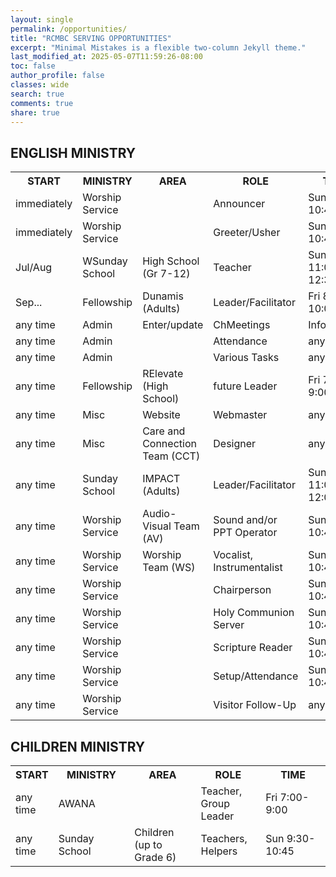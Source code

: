 ```yaml
---
layout: single
permalink: /opportunities/
title: "RCMBC SERVING OPPORTUNITIES"
excerpt: "Minimal Mistakes is a flexible two-column Jekyll theme."
last_modified_at: 2025-05-07T11:59:26-08:00
toc: false
author_profile: false
classes: wide
search: true
comments: true
share: true
---
```



## ENGLISH MINISTRY

<table class="custom-table">
  <tr>
    <th style="width: 10%;">START</th>
    <th style="width: 25%;">MINISTRY</th>
    <th style="width: 22%;">AREA</th>
    <th style="width: 21%;">ROLE</th>
    <th style="width: 22%;">TIME</th>
  </tr>
  <tr class="tooltip-hover" data-tooltip="make announcements (either in-person; or prepare on Powerpoint and/or Video, even Drama!)">
    <td><span class="color-red">immediately</span></td>
    <td><span class="color-red">Worship Service</span></td>
    <td><span class="color-red"></span></td>
    <td><span class="color-red">Announcer</span></td>
    <td><span class="color-red">Sun 9:30-10:45</span></td>
  </tr>
  <tr class="tooltip-hover" data-tooltip="welcome people; interact a bit before/after service; deal with unexpected behaviours; give/collect Connection Card">
    <td><span class="color-red">immediately</span></td>
    <td><span class="color-red">Worship Service</span></td>
    <td><span class="color-red"></span></td>
    <td><span class="color-red">Greeter/Usher</span></td>
    <td><span class="color-red">Sun 9:30-10:45</span></td>
  </tr>

<tr class="tooltip-hover" data-tooltip="co-lead the group; coordinate people to lead studies, discussions, games and other activities">
    <td><span class="color-blue">Jul/Aug</span></td>
    <td><span class="color-blue">WSunday School</span></td>
    <td><span class="color-blue">High School (Gr 7-12)</span></td>
    <td><span class="color-blue">Teacher</span></td>
    <td><span class="color-blue">Sun 11:00-12:30</span></td>
  </tr>

  <tr class="tooltip-hover" data-tooltip="take turns in lesson teaching; lead students in small group discussion and prayer for one another">
    <td><span class="color-blue">Sep...</span></td>
    <td><span class="color-blue">Fellowship</span></td>
    <td><span class="color-blue">Dunamis (Adults)</span></td>
    <td><span class="color-blue">Leader/Facilitator</span></td>
    <td><span class="color-blue">Fri 8:00-10:00</span></td>
  </tr>
  <tr class="tooltip-hover" data-tooltip="any	keep info and database current">
    <td><span class="color-green">any time</span></td>
    <td><span class="color-green">Admin</span></td>
    <td><span class="color-green">Enter/update</span></td>
    <td><span class="color-green">ChMeetings</span></td>
    <td><span class="color-green">Information</span></td>
  </tr>
  <tr class="tooltip-hover" data-tooltip="oversee/remind others to track">
    <td><span class="color-black">any time</span></td>
    <td><span class="color-black">Admin</span></td>
    <td><span class="color-black"></span></td>
    <td><span class="color-black">Attendance</span></td>
    <td><span class="color-black">any</span></td>
  </tr>
  <tr class="tooltip-hover" data-tooltip="cleaning common spaces; set up/take down; proof-reading bulletins...">
    <td><span class="color-black">any time</span></td>
    <td><span class="color-black">Admin</span></td>
    <td><span class="color-black"></span></td>
    <td><span class="color-black">Various Tasks</span></td>
    <td><span class="color-black">any</span></td>
  </tr>
  <tr class="tooltip-hover" data-tooltip="OLDIE (Observe, Learn, Do; then Inspire and Encourage others)">
    <td><span class="color-green">any time</span></td>
    <td><span class="color-green">Fellowship</span></td>
    <td><span class="color-green">RElevate (High School)</span></td>
    <td><span class="color-green">future Leader</span></td>
    <td><span class="color-green">Fri 7:00-9:00</span></td>
  </tr>
  <tr class="tooltip-hover" data-tooltip="design and update (for information and communication)">
    <td><span class="color-green">any time</span></td>
    <td><span class="color-green">Misc</span></td>
    <td><span class="color-green">Website</span></td>
    <td><span class="color-green">Webmaster</span></td>
    <td><span class="color-green">any</span></td>
  </tr>
  <tr class="tooltip-hover" data-tooltip="creatively design physical spaces for best balance between beauty, function and safety">
    <td><span class="color-green">any time</span></td>
    <td><span class="color-green">Misc</span></td>
    <td><span class="color-green">Care and Connection Team (CCT)</span></td>
    <td><span class="color-green">Designer</span></td>
    <td><span class="color-green">any</span></td>
  </tr>
  <tr class="tooltip-hover" data-tooltip="OLDIE (Observe, Learn, Do; then Inspire and Encourage others)">
    <td><span class="color-green">any time</span></td>
    <td><span class="color-green">Sunday School</span></td>
    <td><span class="color-green">IMPACT (Adults)</span></td>
    <td><span class="color-green">Leader/Facilitator</span></td>
    <td><span class="color-green">Sun 11:00-12:00</span></td>
  </tr>
  <tr class="tooltip-hover" data-tooltip="run sound mixer and/or Powerpoint; cast via OBS software to Youtube">
    <td><span class="color-green">any time</span></td>
    <td><span class="color-green">Worship Service</span></td>
    <td><span class="color-green">Audio-Visual Team (AV)</span></td>
    <td><span class="color-green">Sound and/or PPT Operator</span></td>
    <td><span class="color-green">Sun 9:30-10:45</span></td>
  </tr>
  <tr class="tooltip-hover" data-tooltip="lead congregation in worshipping God through music">
    <td><span class="color-green">any time</span></td>
    <td><span class="color-green">Worship Service</span></td>
    <td><span class="color-green">Worship Team (WS)</span></td>
    <td><span class="color-green">Vocalist, Instrumentalist</span></td>
    <td><span class="color-green">Sun 9:30-10:45</span></td>
  </tr>
  <tr class="tooltip-hover" data-tooltip="MC (in the absence of other roles: welcome people, announcements, Scripture Reading)">
    <td><span class="color-black">any time</span></td>
    <td><span class="color-black">Worship Service</span></td>
    <td><span class="color-black"></span></td>
    <td><span class="color-black">Chairperson</span></td>
    <td><span class="color-black">Sun 9:30-10:45</span></td>
  </tr>
  <tr class="tooltip-hover" data-tooltip="prepare and/or pray for/serve Holy Communion (1st Sundays)">
    <td><span class="color-black">any time</span></td>
    <td><span class="color-black">Worship Service</span></td>
    <td><span class="color-black"></span></td>
    <td><span class="color-black">Holy Communion Server</span></td>
    <td><span class="color-black">Sun 9:30-10:45</span></td>
  </tr>
  <tr class="tooltip-hover" data-tooltip="read Scripture (in-person or via Zoom); spoken, visual (drama, etc.)">
    <td><span class="color-black">any time</span></td>
    <td><span class="color-black">Worship Service</span></td>
    <td><span class="color-black"></span></td>
    <td><span class="color-black">Scripture Reader</span></td>
    <td><span class="color-black">Sun 9:30-10:45</span></td>
  </tr>
  <tr class="tooltip-hover" data-tooltip="various tasks to get Sanctuary and Classrooms ready">
    <td><span class="color-black">any time</span></td>
    <td><span class="color-black">Worship Service</span></td>
    <td><span class="color-black"></span></td>
    <td><span class="color-black">Setup/Attendance</span></td>
    <td><span class="color-black">Sun 8:45-10:45</span></td>
  </tr>
  <tr class="tooltip-hover" data-tooltip="follow up with Visitors during week">
    <td><span class="color-black">any time</span></td>
    <td><span class="color-black">Worship Service</span></td>
    <td><span class="color-black"></span></td>
    <td><span class="color-black">Visitor Follow-Up</span></td>
    <td><span class="color-black">any</span></td>
  </tr>
</table>

## CHILDREN MINISTRY
<table class="custom-table">
  <tr>
    <th style="width: 10%;">START</th>
    <th style="width: 25%;">MINISTRY</th>
    <th style="width: 22%;">AREA</th>
    <th style="width: 21%;">ROLE</th>
    <th style="width: 22%;">TIME</th>
  </tr>
  <tr class="tooltip-hover" data-tooltip="take turns in lesson teaching and/or lead students in small group work and discussion and prayer for one another">
    <td><span class="color-black">any time</span></td>
    <td><span class="color-black">AWANA</span></td>
    <td><span class="color-black"></span></td>
    <td><span class="color-black">Teacher, Group Leader</span></td>
    <td><span class="color-black">Fri 7:00-9:00</span></td>
  </tr>
  <tr class="tooltip-hover" data-tooltip="take turns in lesson teaching and/or lead students in small group work and discussion and prayer for one another">
    <td><span class="color-green">any time</span></td>
    <td><span class="color-green">Sunday School</span></td>
    <td><span class="color-green">Children (up to Grade 6)</span></td>
    <td><span class="color-green">Teachers, Helpers</span></td>
    <td><span class="color-green">Sun 9:30-10:45</span></td>
  </tr>
</table>
